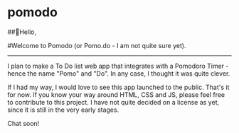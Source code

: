 # pomodo
##👋Hello,

#Welcome to Pomodo (or Pomo.do - I am not quite sure yet).
<hr/>

I plan to make a To Do list web app that integrates with a Pomodoro Timer - hence the name "Pomo" and "Do". In any case, I thought it was quite clever.

If I had my way, I would love to see this app launched to the public. That's it for now. If you know your way around HTML, CSS and JS, please feel free to contribute to this project. I have not quite decided on a license as yet, since it is still in the very early stages.

Chat soon!


